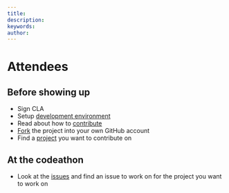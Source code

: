 ```yaml
---
title: 
description: 
keywords: 
author: 
---
```

# Attendees

## Before showing up

* Sign CLA
* Setup [development environment](../Contribution/development_environment.md)
* Read about how to [contribute](../Contribution/contribute.md)
* [Fork](#fork-destination-box) the project into your own GitHub account
* Find a [project](../Contribution/projects.md) you want to contribute on

## At the codeathon

* Look at the [issues](https://github.com/IFRCGo/cbs/issues) and find an issue to work on for the project you want to work on